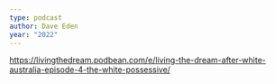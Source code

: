 ```yaml
---
type: podcast
author: Dave Eden
year: "2022"
---
```

https://livingthedream.podbean.com/e/living-the-dream-after-white-australia-episode-4-the-white-possessive/